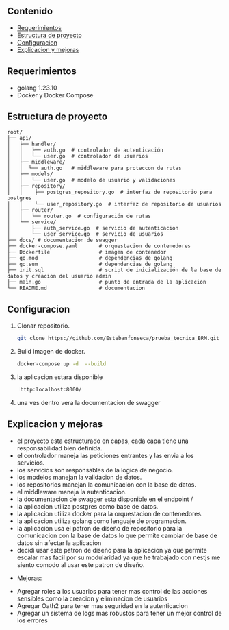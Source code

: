 ## Contenido

- [Requerimientos](#requerimientos)
- [Estructura de proyecto](#estructura-de-proyecto)
- [Configuracion](#configuracion)
- [Explicacion y mejoras](#explicacion-y-mejoras)


## Requerimientos

- golang 1.23.10
- Docker y Docker Compose

## Estructura de proyecto

```plaintext
root/
├── api/
│   ├── handler/  
│   │   ├── auth.go  # controlador de autenticación
│   │   └── user.go  # controlador de usuarios   
│   ├── middleware/                
│   │  └── auth.go   # middleware para proteccon de rutas          
│   ├── models/
│   │   └── user.go  # modelo de usuario y validaciones
│   ├── repository/
│   │    ├── postgres_repository.go  # interfaz de repositorio para postgres
│   │    └── user_repository.go  # interfaz de repositorio de usuarios
│   ├── router/
│   │   └── router.go  # configuración de rutas
│   └── service/
│       ├── auth_service.go  # servicio de autenticacion
│       └── user_service.go  # servicio de usuarios
├── docs/ # documentacion de swagger
├── docker-compose.yaml       # orquestacion de contenedores
├── Dockerfile                # imagen de contenedor
├── go.mod                    # dependencias de golang
├── go.sum                    # dependencias de golang
├── init.sql                  # script de inicialización de la base de datos y creacion del usuario admin
├── main.go                   # punto de entrada de la aplicacion
└── README.md                 # documentacion   

```


## Configuracion

1. Clonar repositorio.
   ```bash
   git clone https://github.com/Estebanfonseca/prueba_tecnica_BRM.git
   ```
2. Build imagen de docker.
   ```bash
   docker-compose up -d  --build
   ```
3. la aplicacion estara disponible
   ```bash
    http:localhost:8000/
    ```
4. una ves dentro vera la documentacion de swagger

## Explicacion y mejoras
- el proyecto esta estructurado en capas, cada capa tiene una responsabilidad bien definida.
- el controlador maneja las peticiones entrantes y las envia a los servicios.
- los servicios son responsables de la logica de negocio.
- los modelos manejan la validacion de datos.
- los repositorios manejan la comunicacion con la base de datos.
- el middleware maneja la autenticacion.
- la documentacion de swagger esta disponible en el endpoint /
- la aplicacion utiliza postgres como base de datos.
- la aplicacion utiliza docker para la orquestacion de contenedores.
- la aplicacion utiliza golang como lenguaje de programacion.
- la aplicacion usa el patron de diseño de repositorio para la comunicacion con la base de datos lo que permite cambiar de base de datos sin afectar la aplicacion 
- decidi usar este patron de diseño para la aplicacion ya que permite escalar mas facil por su modularidad ya que he trabajado con nestjs me siento comodo al usar este patron de diseño.

* Mejoras:
- Agregar roles a los usuarios para tener mas control de las acciones sensibles como la creacion  y eliminacion de usuarios
- Agregar Oath2 para tener mas seguridad en la autenticacion
- Agregar un sistema de logs mas robustos para tener un mejor control de los errores
